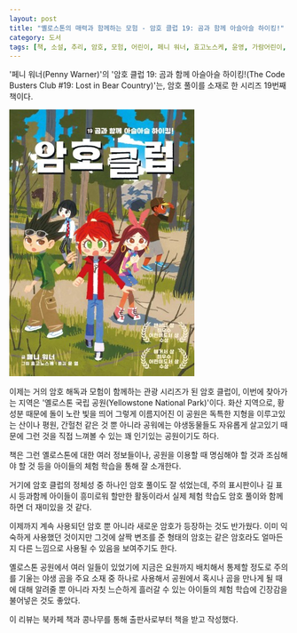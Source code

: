```yaml
---
layout: post
title: "옐로스톤의 매력과 함께하는 모험 - 암호 클럽 19: 곰과 함께 아슬아슬 하이킹!"
category: 도서
tags: [책, 소설, 추리, 암호, 모험, 어린이, 페니 워너, 효고노스케, 윤영, 가람어린이, 북카페 책과 콩나무, 서평]
---
```


'페니 워너(Penny Warner)'의
'암호 클럽 19: 곰과 함께 아슬아슬 하이킹!(The Code Busters Club #19: Lost in Bear Country)'는,
암호 풀이를 소재로 한 시리즈 19번째 책이다.

![표지](/images/book/the-code-busters-club-19-lost-in-bear-country-book-h480.jpg)

이제는 거의 암호 해독과 모험이 함께하는 관광 시리즈가 된 암호 클럽이,
이번에 찾아가는 지역은 '옐로스톤 국립 공원(Yellowstone National Park)'이다.
화산 지역으로, 황 성분 때문에 돌이 노란 빛을 띄어 그렇게 이름지어진 이 공원은
독특한 지형을 이루고있는 산이나 평원, 간헐천 같은 것 뿐 아니라
공워에는 야생동물들도 자유롭게 살고있기 때문에
그런 것을 직접 느껴볼 수 있는
꽤 인기있는 공원이기도 하다.

책은 그런 옐로스톤에 대한 여러 정보들이나,
공원을 이용할 때 명심해야 할 것과 조심해야 할 것 등을
아이들의 체험 학습을 통해 잘 소개한다.

거기에 암호 클럽의 정체성 중 하나인 암호 풀이도 잘 섞었는데,
주의 표시판이나 길 표시 등과함께 아이들이 흥미로워 할만한 활동이라서
실제 체험 학습도 암호 풀이와 함께 하면 더 재미있을 것 같다.

이제까지 계속 사용되던 암호 뿐 아니라 새로운 암호가 등장하는 것도 반가웠다.
이미 익숙하게 사용했던 것이지만 그것에 살짝 변조를 준 형태의 암호는
같은 암호라도 얼마든지 다른 느낌으로 사용될 수 있음을 보여주기도 한다.

옐로스톤 공원에서 여러 일들이 있었기에
지금은 요원까지 배치해서 통제할 정도로 주의를 기울는 야생 곰을 주요 소재 중 하나로 사용해서
공원에서 혹시나 곰을 만나게 될 때에 대해 알려줄 뿐 아니라
자칫 느슨하게 흘러갈 수 있는 아이들의 체험 학습에 긴장감을 불어넣은 것도 좋았다.



<div class="im im-info">
이 리뷰는 북카페 책과 콩나무를 통해 출판사로부터 책을 받고 작성했다.
</div>
